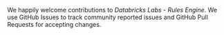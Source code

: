 We happily welcome contributions to *Databricks Labs - Rules Engine*. 
We use GitHub Issues to track community reported issues and GitHub Pull Requests for accepting changes.
